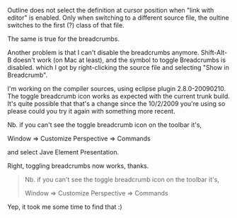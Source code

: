 Outline does not select the definition at cursor position when "link with editor" is enabled. Only when switching to a different source file, the oultine switches to the first (?) class of that file.

The same is true for the breadcrumbs.

Another problem is that I can't disable the breadcrumbs anymore. Shift-Alt-B doesn't work (on Mac at least), and the symbol to toggle Breadcrumbs is disabled. which I got by right-clicking the source file and selecting "Show in Breadcrumb".

I'm working on the compiler sources, using eclipse plugin 2.8.0-20090210.
The toggle breadcrumb icon works as expected with the current trunk build. It's quite possible that that's a change since the 10/2/2009 you're using so please could you try it again with something more recent.

Nb. if you can't see the toggle breadcrumb icon on the toolbar it's,

  Window => Customize Perspective => Commands

and select Jave Element Presentation.

Right, toggling breadcrumbs now works, thanks.

> Nb. if you can't see the toggle breadcrumb icon on the toolbar it's,
> 
>   Window => Customize Perspective => Commands

Yep, it took me some time to find that :)
